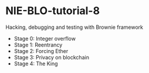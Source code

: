 # NIE-BLO-tutorial-8
Hacking, debugging and testing with Brownie framework

* Stage 0: Integer overflow
* Stage 1: Reentrancy
* Stage 2: Forcing Ether
* Stage 3: Privacy on blockchain
* Stage 4: The King
